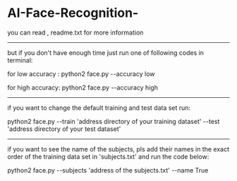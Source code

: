 # AI-Face-Recognition-
you can read , readme.txt for more information

***
but if you don't have enough time just run one of following codes in terminal:

for low accuracy : python2 face.py --accuracy low

for high accuracy: python2 face.py --accuracy high


***
if you want to change the default training and test data set run:

python2 face.py --train 'address directory of your training dataset' --test 'address directory of your test dataset'


***
if you want to see the name of the subjects, pls add their names in the exact order of the training data set in 'subjects.txt'
and run the code below:

python2 face.py --subjects 'address of the subjects.txt' --name True
